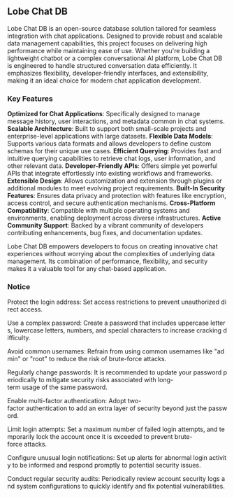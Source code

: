 ## Lobe Chat DB

Lobe Chat DB is an open-source database solution tailored for seamless integration with chat applications. Designed to provide robust and scalable data management capabilities, this project focuses on delivering high performance while maintaining ease of use. Whether you're building a lightweight chatbot or a complex conversational AI platform, Lobe Chat DB is engineered to handle structured conversation data efficiently. It emphasizes flexibility, developer-friendly interfaces, and extensibility, making it an ideal choice for modern chat application development.

### Key Features

**Optimized for Chat Applications**: Specifically designed to manage message history, user interactions, and metadata common in chat systems.
**Scalable Architecture**: Built to support both small-scale projects and enterprise-level applications with large datasets.
**Flexible Data Models**: Supports various data formats and allows developers to define custom schemas for their unique use cases.
**Efficient Querying**: Provides fast and intuitive querying capabilities to retrieve chat logs, user information, and other relevant data.
**Developer-Friendly APIs**: Offers simple yet powerful APIs that integrate effortlessly into existing workflows and frameworks.
**Extensible Design**: Allows customization and extension through plugins or additional modules to meet evolving project requirements.
**Built-In Security Features**: Ensures data privacy and protection with features like encryption, access control, and secure authentication mechanisms.
**Cross-Platform Compatibility**: Compatible with multiple operating systems and environments, enabling deployment across diverse infrastructures.
**Active Community Support**: Backed by a vibrant community of developers contributing enhancements, bug fixes, and documentation updates.

Lobe Chat DB empowers developers to focus on creating innovative chat experiences without worrying about the complexities of underlying data management. Its combination of performance, flexibility, and security makes it a valuable tool for any chat-based application.

### Notice

Protect the login address: Set access restrictions to prevent unauthorized direct access.
    
Use a complex password: Create a password that includes uppercase letters, lowercase letters, numbers, and special characters to increase cracking difficulty.
    
Avoid common usernames: Refrain from using common usernames like "admin" or "root" to reduce the risk of brute-force attacks.
    
Regularly change passwords: It is recommended to update your password periodically to mitigate security risks associated with long-term usage of the same password.
    
Enable multi-factor authentication: Adopt two-factor authentication to add an extra layer of security beyond just the password.
    
Limit login attempts: Set a maximum number of failed login attempts, and temporarily lock the account once it is exceeded to prevent brute-force attacks.
    
Configure unusual login notifications: Set up alerts for abnormal login activity to be informed and respond promptly to potential security issues.
    
Conduct regular security audits: Periodically review account security logs and system configurations to quickly identify and fix potential vulnerabilities.
        